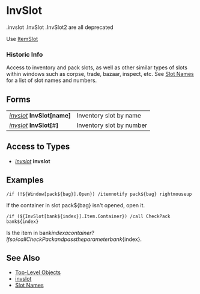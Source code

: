 # InvSlot

.invslot .InvSlot .InvSlot2 are all deprecated

Use [ItemSlot](../data-types/itemslot.md)

### Historic Info

Access to inventory and pack slots, as well as other similar types of slots within windows such as corpse, trade, bazaar, inspect, etc. See [Slot Names](../../general-information/slot-names.md) for a list of slot names and numbers.

## Forms

|  |  |
| :--- | :--- |
| [_invslot_](../data-types/datatype-invslot.md) **InvSlot\[**name**\]** | Inventory slot by name |
| [_invslot_](../data-types/datatype-invslot.md) **InvSlot\[**\#**\]** | Inventory slot by number |

## Access to Types

* [_invslot_](../data-types/datatype-invslot.md) **invslot**

## Examples

`/if (!${Window[pack${bag}].Open}) /itemnotify pack${bag} rightmouseup`

If the container in slot pack${bag} isn't opened, open it.

`/if (${InvSlot[bank${index}].Item.Container}) /call CheckPack bank${index}`

Is the item in bank${index} a container? If so /call CheckPack and pass the parameter bank${index}.

## See Also

* [Top-Level Objects](./)
* [invslot](../data-types/datatype-invslot.md)
* [Slot Names](../../general-information/slot-names.md)

